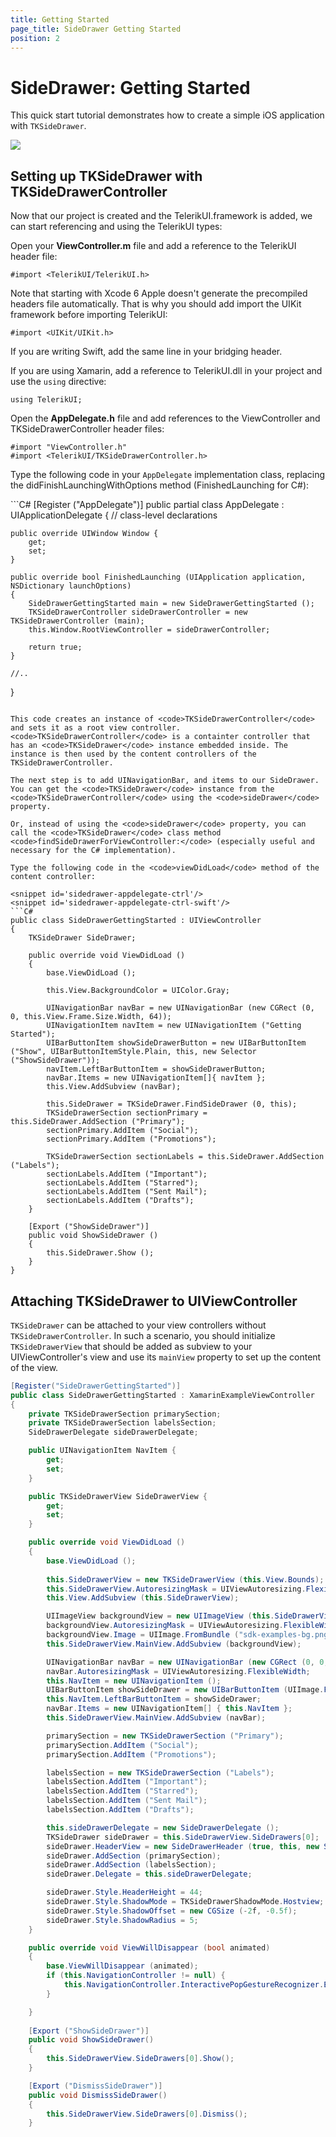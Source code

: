 ```yaml
---
title: Getting Started
page_title: SideDrawer Getting Started
position: 2
---
```


# SideDrawer: Getting Started

This quick start tutorial demonstrates how to create a simple iOS application with <code>TKSideDrawer</code>.

<img src="../images/sidedrawer-gettingstarted001.png"/>


## Setting up TKSideDrawer with TKSideDrawerController

Now that our project is created and the TelerikUI.framework is added, we can start referencing and using the TelerikUI types:

Open your **ViewController.m** file and add a reference to the TelerikUI header file:

    #import <TelerikUI/TelerikUI.h>

Note that starting with Xcode 6 Apple doesn't generate the precompiled headers file automatically. That is why you should add import the UIKit framework before importing TelerikUI:

    #import <UIKit/UIKit.h>

If you are writing Swift, add the same line in your bridging header.

If you are using Xamarin, add a reference to TelerikUI.dll in your project and use the <code>using</code> directive:

    using TelerikUI;
    
Open the **AppDelegate.h** file and add references to the ViewController and TKSideDrawerController header files:

	#import "ViewController.h"
	#import <TelerikUI/TKSideDrawerController.h>

Type the following code in your <code>AppDelegate</code> implementation class, replacing the didFinishLaunchingWithOptions method (FinishedLaunching for C#):

<snippet id='sidedrawer-appdelegate'/>
<snippet id='sidedrawer-appdelegate-swift'/>
```C#
[Register ("AppDelegate")]
public partial class AppDelegate : UIApplicationDelegate
{
    // class-level declarations

    public override UIWindow Window {
        get;
        set;
    }

    public override bool FinishedLaunching (UIApplication application, NSDictionary launchOptions)
    {
        SideDrawerGettingStarted main = new SideDrawerGettingStarted ();
        TKSideDrawerController sideDrawerController = new TKSideDrawerController (main);
        this.Window.RootViewController = sideDrawerController;

        return true;
    }

    //..
}
```

This code creates an instance of <code>TKSideDrawerController</code> and sets it as a root view controller. <code>TKSideDrawerController</code> is a containter controller that has an <code>TKSideDrawer</code> instance embedded inside. The instance is then used by the content controllers of the TKSideDrawerController.

The next step is to add UINavigationBar, and items to our SideDrawer. You can get the <code>TKSideDrawer</code> instance from the <code>TKSideDrawerController</code> using the <code>sideDrawer</code> property. 

Or, instead of using the <code>sideDrawer</code> property, you can call the <code>TKSideDrawer</code> class method <code>findSideDrawerForViewController:</code> (especially useful and necessary for the C# implementation).

Type the following code in the <code>viewDidLoad</code> method of the content controller:

<snippet id='sidedrawer-appdelegate-ctrl'/>
<snippet id='sidedrawer-appdelegate-ctrl-swift'/>
```C#
public class SideDrawerGettingStarted : UIViewController
{
    TKSideDrawer SideDrawer;

    public override void ViewDidLoad ()
    {
        base.ViewDidLoad ();

        this.View.BackgroundColor = UIColor.Gray;

        UINavigationBar navBar = new UINavigationBar (new CGRect (0, 0, this.View.Frame.Size.Width, 64));
        UINavigationItem navItem = new UINavigationItem ("Getting Started");
        UIBarButtonItem showSideDrawerButton = new UIBarButtonItem ("Show", UIBarButtonItemStyle.Plain, this, new Selector ("ShowSideDrawer"));
        navItem.LeftBarButtonItem = showSideDrawerButton;
        navBar.Items = new UINavigationItem[]{ navItem };
        this.View.AddSubview (navBar);

        this.SideDrawer = TKSideDrawer.FindSideDrawer (0, this);
        TKSideDrawerSection sectionPrimary = this.SideDrawer.AddSection ("Primary");
        sectionPrimary.AddItem ("Social");
        sectionPrimary.AddItem ("Promotions");

        TKSideDrawerSection sectionLabels = this.SideDrawer.AddSection ("Labels");
        sectionLabels.AddItem ("Important");
        sectionLabels.AddItem ("Starred");
        sectionLabels.AddItem ("Sent Mail");
        sectionLabels.AddItem ("Drafts");
    }

    [Export ("ShowSideDrawer")]
    public void ShowSideDrawer ()
    {
        this.SideDrawer.Show ();
    }
}
```

## Attaching TKSideDrawer to UIViewController

<code>TKSideDrawer</code> can be attached to your view controllers without <code>TKSideDrawerController</code>. In such a scenario, you should initialize <code>TKSideDrawerView</code> that should be added as subview to your UIViewController's view and use its <code>mainView</code> property to set up the content of the view.

<snippet id='drawer-attached'/>

<snippet id='drawer-attached-swift'/>

```C#
[Register("SideDrawerGettingStarted")]
public class SideDrawerGettingStarted : XamarinExampleViewController
{
    private TKSideDrawerSection primarySection;
    private TKSideDrawerSection labelsSection;
    SideDrawerDelegate sideDrawerDelegate;

    public UINavigationItem NavItem {
        get;
        set;
    }

    public TKSideDrawerView SideDrawerView {
        get;
        set;
    }

    public override void ViewDidLoad ()
    {
        base.ViewDidLoad ();
        
        this.SideDrawerView = new TKSideDrawerView (this.View.Bounds);
        this.SideDrawerView.AutoresizingMask = UIViewAutoresizing.FlexibleHeight | UIViewAutoresizing.FlexibleWidth;
        this.View.AddSubview (this.SideDrawerView);

        UIImageView backgroundView = new UIImageView (this.SideDrawerView.MainView.Bounds);
        backgroundView.AutoresizingMask = UIViewAutoresizing.FlexibleWidth | UIViewAutoresizing.FlexibleHeight;
        backgroundView.Image = UIImage.FromBundle ("sdk-examples-bg.png");
        this.SideDrawerView.MainView.AddSubview (backgroundView);

        UINavigationBar navBar = new UINavigationBar (new CGRect (0, 0, this.SideDrawerView.MainView.Bounds.Width, 44));
        navBar.AutoresizingMask = UIViewAutoresizing.FlexibleWidth;
        this.NavItem = new UINavigationItem ();
        UIBarButtonItem showSideDrawer = new UIBarButtonItem (UIImage.FromBundle ("menu.png"), UIBarButtonItemStyle.Plain, this, new Selector ("ShowSideDrawer"));
        this.NavItem.LeftBarButtonItem = showSideDrawer;
        navBar.Items = new UINavigationItem[] { this.NavItem };
        this.SideDrawerView.MainView.AddSubview (navBar);

        primarySection = new TKSideDrawerSection ("Primary");
        primarySection.AddItem ("Social");
        primarySection.AddItem ("Promotions");

        labelsSection = new TKSideDrawerSection ("Labels");
        labelsSection.AddItem ("Important");
        labelsSection.AddItem ("Starred");
        labelsSection.AddItem ("Sent Mail");
        labelsSection.AddItem ("Drafts");

        this.sideDrawerDelegate = new SideDrawerDelegate ();
        TKSideDrawer sideDrawer = this.SideDrawerView.SideDrawers[0];
        sideDrawer.HeaderView = new SideDrawerHeader (true, this, new Selector ("DismissSideDrawer"));
        sideDrawer.AddSection (primarySection);
        sideDrawer.AddSection (labelsSection);
        sideDrawer.Delegate = this.sideDrawerDelegate;

        sideDrawer.Style.HeaderHeight = 44;
        sideDrawer.Style.ShadowMode = TKSideDrawerShadowMode.Hostview;
        sideDrawer.Style.ShadowOffset = new CGSize (-2f, -0.5f);
        sideDrawer.Style.ShadowRadius = 5;
    }

    public override void ViewWillDisappear (bool animated)
    {
        base.ViewWillDisappear (animated);
        if (this.NavigationController != null) {
            this.NavigationController.InteractivePopGestureRecognizer.Enabled = true;
        }

    }
            
    [Export ("ShowSideDrawer")]
    public void ShowSideDrawer()
    {
        this.SideDrawerView.SideDrawers[0].Show();
    }

    [Export ("DismissSideDrawer")]
    public void DismissSideDrawer()
    {
        this.SideDrawerView.SideDrawers[0].Dismiss();
    }
```
